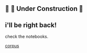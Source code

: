 
## 👷 🚧 Under Construction 🚧

i'll be right back! 
---
check the notebooks.

[corpus](https://www.kaggle.com/mauroebordon/askreddit-qa)
